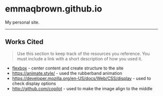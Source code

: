 # emmaqbrown.github.io

My personal site.

---

## Works Cited

> Use this section to  keep track of the resources you reference. You must include a link with a short description of how you used it. 

- [flexbox](https://css-tricks.com/snippets/css/a-guide-to-flexbox/) - center content and create structure to the site
- https://animate.style/ - used the rubberband animation
- https://developer.mozilla.org/en-US/docs/Web/CSS/display - used to check display options
- http://github.com/copilot - used to make the image align to the middle

